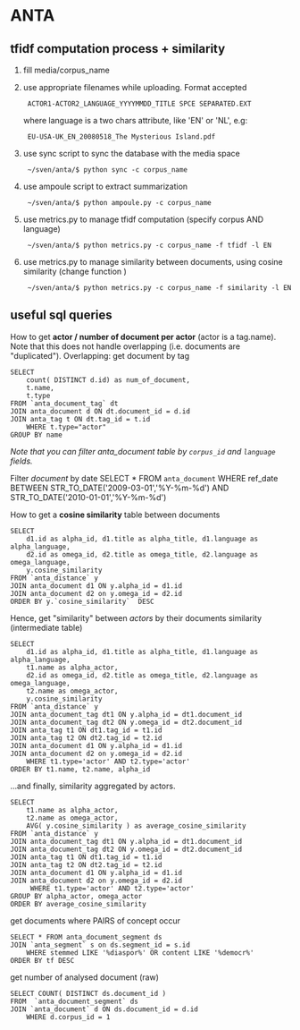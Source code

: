 ANTA 
====

tfidf computation process + similarity
--------------------------------------

1. fill media/corpus_name 

2. use appropriate filenames while uploading. Format accepted 

        ACTOR1-ACTOR2_LANGUAGE_YYYYMMDD_TITLE SPCE SEPARATED.EXT 
        
    where language is a two chars attribute, like 'EN' or 'NL', e.g:
    
        EU-USA-UK_EN_20080518_The Mysterious Island.pdf
        

3. use sync script to sync the database with the media space 
 
        ~/sven/anta/$ python sync -c corpus_name

4. use ampoule script to extract summarization 
 
        ~/sven/anta/$ python ampoule.py -c corpus_name

5. use metrics.py to manage tfidf computation (specify corpus AND language) 

        ~/sven/anta/$ python metrics.py -c corpus_name -f tfidf -l EN

6. use metrics.py to manage similarity between documents, using cosine similarity (change function ) 

        ~/sven/anta/$ python metrics.py -c corpus_name -f similarity -l EN

useful sql queries 
------------------

How to get **actor / number of document per actor** 
(actor is a tag.name). Note that this does not handle overlapping
(i.e. documents are "duplicated"). 
Overlapping: get document by tag

    SELECT 
        count( DISTINCT d.id) as num_of_document, 
        t.name, 
        t.type 
    FROM `anta_document_tag` dt  
    JOIN anta_document d ON dt.document_id = d.id 
    JOIN anta_tag t ON dt.tag_id = t.id 
        WHERE t.type="actor" 
    GROUP BY name

*Note that you can filter anta_document table by `corpus_id` and `language` fields.*

Filter *document* by date
    SELECT * 
    FROM `anta_document` 
        WHERE ref_date 
            BETWEEN STR_TO_DATE('2009-03-01','%Y-%m-%d') 
            AND STR_TO_DATE('2010-01-01','%Y-%m-%d')

How to get a **cosine similarity** table between documents 

    SELECT 
        d1.id as alpha_id, d1.title as alpha_title, d1.language as alpha_language,
        d2.id as omega_id, d2.title as omega_title, d2.language as omega_language,
        y.cosine_similarity 
    FROM `anta_distance` y 
    JOIN anta_document d1 ON y.alpha_id = d1.id 
    JOIN anta_document d2 on y.omega_id = d2.id 
    ORDER BY y.`cosine_similarity`  DESC
    
Hence, get "similarity" between *actors* by their documents similarity (intermediate table)
    
    SELECT 
        d1.id as alpha_id, d1.title as alpha_title, d1.language as alpha_language,
        t1.name as alpha_actor,  
        d2.id as omega_id, d2.title as omega_title, d2.language as omega_language,
        t2.name as omega_actor,
        y.cosine_similarity 
    FROM `anta_distance` y
    JOIN anta_document_tag dt1 ON y.alpha_id = dt1.document_id
    JOIN anta_document_tag dt2 ON y.omega_id = dt2.document_id  
    JOIN anta_tag t1 ON dt1.tag_id = t1.id
    JOIN anta_tag t2 ON dt2.tag_id = t2.id
    JOIN anta_document d1 ON y.alpha_id = d1.id
    JOIN anta_document d2 on y.omega_id = d2.id
        WHERE t1.type='actor' AND t2.type='actor'
    ORDER BY t1.name, t2.name, alpha_id
    
…and finally, similarity aggregated by actors.

    SELECT 
        t1.name as alpha_actor,  
        t2.name as omega_actor,
        AVG( y.cosine_similarity ) as average_cosine_similarity
    FROM `anta_distance` y
    JOIN anta_document_tag dt1 ON y.alpha_id = dt1.document_id
    JOIN anta_document_tag dt2 ON y.omega_id = dt2.document_id  
    JOIN anta_tag t1 ON dt1.tag_id = t1.id
    JOIN anta_tag t2 ON dt2.tag_id = t2.id
    JOIN anta_document d1 ON y.alpha_id = d1.id
    JOIN anta_document d2 on y.omega_id = d2.id
         WHERE t1.type='actor' AND t2.type='actor'
    GROUP BY alpha_actor, omega_actor
    ORDER BY average_cosine_similarity

get documents where PAIRS of concept occur

	SELECT * FROM anta_document_segment ds 
	JOIN `anta_segment` s on ds.segment_id = s.id 
		WHERE stemmed LIKE '%diaspor%' OR content LIKE '%democr%' 
	ORDER BY tf DESC

get number of analysed document (raw)
	
	SELECT COUNT( DISTINCT ds.document_id ) 
	FROM  `anta_document_segment` ds
	JOIN `anta_document` d ON ds.document_id = d.id
		WHERE d.corpus_id = 1